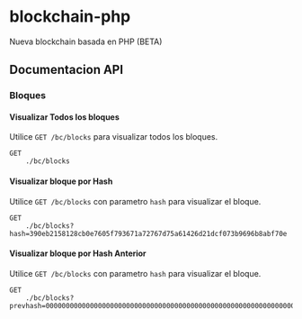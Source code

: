 # blockchain-php
Nueva blockchain basada en PHP (BETA)

## Documentacion API
### Bloques

#### Visualizar Todos los bloques
Utilice ``GET /bc/blocks`` para visualizar todos los bloques.
~~~curl
GET 
    ./bc/blocks
~~~

#### Visualizar bloque por Hash
Utilice ``GET /bc/blocks`` con parametro ``hash`` para visualizar el bloque.
~~~curl
GET 
    ./bc/blocks?hash=390eb2158128cb0e7605f793671a72767d75a61426d21dcf073b9696b8abf70e
~~~

#### Visualizar bloque por Hash Anterior
Utilice ``GET /bc/blocks`` con parametro ``hash`` para visualizar el bloque.
~~~curl
GET 
    ./bc/blocks?prevhash=0000000000000000000000000000000000000000000000000000000000000000
~~~
